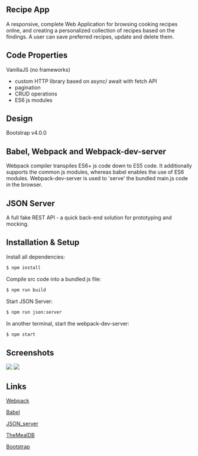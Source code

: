 ## Recipe App

A responsive, complete Web Application for browsing cooking recipes onlne, and creating a personalized collection of recipes based on the findings. A user can save preferred recipes, update and delete them.

## Code Properties

VanillaJS (no frameworks)

- custom HTTP library based on async/ await with fetch API
- pagination
- CRUD operations
- ES6 js modules

## Design

Bootstrap v4.0.0

## Babel, Webpack and Webpack-dev-server

Webpack compiler transpiles ES6+ js code down to ES5 code. It additionally supports the common js modules, whereas babel enables the use of ES6 modules. Webpack-dev-server is used to 'serve' the bundled main.js code in the browser.

## JSON Server

A full fake REST API - a quick back-end solution for prototyping and mocking.

## Installation & Setup

Install all dependencies:

```sh
$ npm install
```

Compile src code into a bundled js file:

```sh
$ npm run build
```

Start JSON Server:

```sh
$ npm run json:server
```

In another terminal, start the webpack-dev-server:

```sh
$ npm start
```

## Screenshots

<img src="images/recipeApp.PNG">

<img src="images/singleRecipe.PNG">

## Links

[Webpack](https://webpack.js.org/)

[Babel](https://babeljs.io/)

[JSON_server](https://github.com/typicode/json-server)

[TheMealDB](https://www.themealdb.com/api.php)

[Bootstrap](https://getbootstrap.com/)
